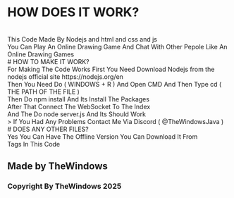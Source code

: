 # HOW DOES IT WORK?
<br>
This Code Made By Nodejs and html and css and js
<br> 
You Can Play An Online Drawing Game And Chat With Other Pepole Like An Online Drawing Games
<br>
# HOW TO MAKE IT WORK?
<br>
For Making The Code Works First You Need Download Nodejs from the nodejs official site https://nodejs.org/en
<br>
Then You Need Do ( WINDOWS + R ) And Open CMD And Then Type cd ( THE PATH OF THE FILE ) 
<br>
Then Do npm install And Its Install The Packages
<br>
After That Connect The WebSocket To The Index
<br>
And The Do node server.js And Its Should Work
<br>
> If You Had Any Problems Contact Me Via Discord ( @TheWindowsJava )
<br>
# DOES ANY OTHER FILES?
<br>
Yes You Can Have The Offline Version You Can Download It From
<br>
Tags In This Code
<br>

## Made by TheWindows
### Copyright By TheWindows 2025
